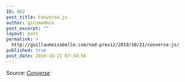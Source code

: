 ```yaml
---
ID: 902
post_title: Converse.js
author: gicomadmin
post_excerpt: ""
layout: post
permalink: >
  http://guillaumeisabelle.com/nad-previz/2019/10/21/converse-js/
published: true
post_date: 2019-10-21 07:34:56
---
```

Source: *[Converse][1]*

 [1]: https://conversejs.org/